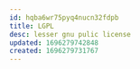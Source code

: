 ```yaml
---
id: hqba6wr75pyq4nucn32fdpb
title: LGPL
desc: lesser gnu pulic license
updated: 1696279742848
created: 1696279731767
---
```

